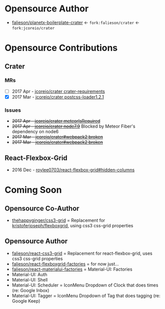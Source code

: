 # Opensource Author
* [falieson/planetx-boilerplate-crater](https://github.com/Falieson/planetx-boilerplate-crater) <- `fork:falieson/crater` <- `fork:jcoreio/crater`

# Opensource Contributions
## Crater
### MRs
- [ ] 2017 Apr - [jcoreio/crater crater-requirements](https://github.com/jcoreio/crater/pull/142)
- [x] 2017 Mar - [jcoreio/crater postcss-loader1.2.1](https://github.com/jcoreio/crater/pull/130)

### Issues
* ~~2017 Apr - [jcoreio/crater meteorIsRequired](https://github.com/jcoreio/crater/issues/141)~~ 
* ~~2017 Apr - [jcoreio/crater node7.9](https://github.com/jcoreio/crater/issues/140)~~ Blocked by Meteor Fiber's dependency on node6
* ~~2017 Mar - [jcoreio/crater#webpack2 broken](https://github.com/jcoreio/crater/issues/129)~~
* ~~2017 Mar - [jcoreio/crater#webpack2 broken](https://github.com/jcoreio/crater/issues/113)~~


## React-Flexbox-Grid
* 2016 Dec - [roylee0703/react-flexbox-grid#hidden-columns](https://github.com/roylee0704/react-flexbox-grid/pull/82)

# Coming Soon
## Opensource Co-Author
* [thehappyginger/css3-grid](https://github.com/thehappyginger/css3-grid) = Replacement for [kristoferjoseph/flexboxgrid](https://github.com/kristoferjoseph/flexboxgrid), using css3 css-grid properties

## Opensource Author
* [falieson/react-css3-grid](https://github.com/Falieson/react-css3-grid) = Replacement for react-flexbox-grid, uses css3 css-grid properties
* [falieson/react-flexboxgrid-factories]() = for now just... <RowCol breakAtItems={int} />
* [falieson/react-materialui-factories]() = Material-UI: Factories
* Material-UI: Auth
* Material-UI: Shell
* Material-UI: Scheduler = IconMenu Dropdown of Clock that does times (re: Google Inbox)
* Material-UI: Tagger = IconMenu Dropdown of Tag that does tagging (re: Google Keep)

